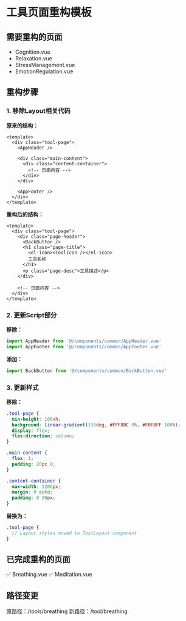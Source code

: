# 工具页面重构模板

## 需要重构的页面
- Cognition.vue
- Relaxation.vue  
- StressManagement.vue
- EmotionRegulation.vue

## 重构步骤

### 1. 移除Layout相关代码

**原来的结构：**
```vue
<template>
  <div class="tool-page">
    <AppHeader />
    
    <div class="main-content">
      <div class="content-container">
        <!-- 页面内容 -->
      </div>
    </div>
    
    <AppFooter />
  </div>
</template>
```

**重构后的结构：**
```vue
<template>
  <div class="tool-page">
    <div class="page-header">
      <BackButton />
      <h1 class="page-title">
        <el-icon><ToolIcon /></el-icon>
        工具名称
      </h1>
      <p class="page-desc">工具描述</p>
    </div>
    
    <!-- 页面内容 -->
  </div>
</template>
```

### 2. 更新Script部分

**移除：**
```javascript
import AppHeader from '@/components/common/AppHeader.vue'
import AppFooter from '@/components/common/AppFooter.vue'
```

**添加：**
```javascript
import BackButton from '@/components/common/BackButton.vue'
```

### 3. 更新样式

**移除：**
```scss
.tool-page {
  min-height: 100vh;
  background: linear-gradient(135deg, #FFF8DC 0%, #F0F8FF 100%);
  display: flex;
  flex-direction: column;
}

.main-content {
  flex: 1;
  padding: 20px 0;
}

.content-container {
  max-width: 1200px;
  margin: 0 auto;
  padding: 0 20px;
}
```

**替换为：**
```scss
.tool-page {
  // Layout styles moved to ToolLayout component
}
```

## 已完成重构的页面
✅ Breathing.vue
✅ Meditation.vue

## 路径变更
原路径：/tools/breathing
新路径：/tool/breathing
